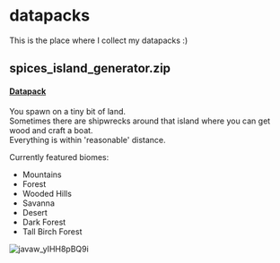# datapacks
This is the place where I collect my datapacks :)

## spices_island_generator.zip
#### [Datapack](https://github.com/TheSpicePhantom/datapacks/blob/main/spices_island_generator.zip)
You spawn on a tiny bit of land.  
Sometimes there are shipwrecks around that island where you can get wood and craft a boat.  
Everything is within 'reasonable' distance.  
  
Currently featured biomes:
- Mountains
- Forest
- Wooded Hills
- Savanna
- Desert
- Dark Forest
- Tall Birch Forest
  
![javaw_yIHH8pBQ9i](https://user-images.githubusercontent.com/12653237/121534561-9e077900-ca01-11eb-96ef-f67f7f3d8927.png)

